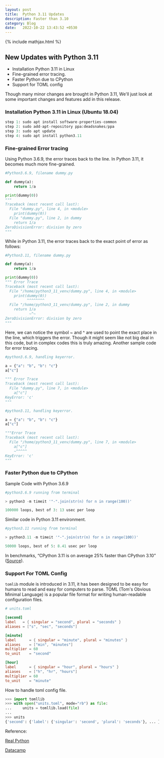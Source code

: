```yaml
---
layout: post
title:  Python 3.11 Updates
description: Faster than 3.10
category: Blog
date:   2022-10-22 13:43:52 +0530
---
```

{% include mathjax.html %}

## New Updates with Python 3.11

- Installation Python 3.11 in Linux
- Fine-grained error tracing.
- Faster Python due to CPython
- Support for TOML config 

Though many minor changes are brought in Python 3.11, We'll just look at some important changes and features add in this release.

### Installation Python 3.11 in Linux (Ubuntu 18.04)

```python
step 1: sudo apt install software-properties-common
step 2: sudo add-apt-repository ppa:deadsnakes/ppa
step 3: sudo apt update
step 4: sudo apt install python3.11
```

### Fine-grained Error tracing

Using Python 3.6.9, the error traces back to the line. In Python 3.11, it becomes much more fine-grained.

```python
#Python3.6.9, filename dummy.py

def dummy(a):
    return 1/a

print(dummy(0))
"""
Traceback (most recent call last):
  File "dummy.py", line 4, in <module>
    print(dummy(0))
  File "dummy.py", line 2, in dummy
    return 1/a
ZeroDivisionError: division by zero
"""
```

While in Python 3.11, the error traces back to the exact point of error as follows:

```python
#Python3.11, filename dummy.py

def dummy(a):
    return 1/a

print(dummy(0))
""" Error Trace
Traceback (most recent call last):
  File "/home/python3_11_venv/dummy.py", line 4, in <module>
    print(dummy(0))
          ^^^^^^^^
  File "/home/python3_11_venv/dummy.py", line 2, in dummy
    return 1/a
           ~^~
ZeroDivisionError: division by zero
"""
```

Here, we can notice the symbol ~ and ^ are used to point the exact place in the line, which triggers the error. Though it might seem like not big deal in this code, but in complex codes this is truly amazing. Another sample code for error tracing.

```python
#python3.6.9, handling keyerror.

a = {"a": "b", "b": "c"}
a["c"]

""" Error Trace
Traceback (most recent call last):
  File "dummy.py", line 7, in <module>
    a["c"]
KeyError: 'c'
"""

#python3.11, handling keyerror.

a = {"a": "b", "b": "c"}
a["c"]

"""Error Trace
Traceback (most recent call last):
  File "/home/python3_11_venv/dummy.py", line 7, in <module>
    a["c"]
    ~^^^^^
KeyError: 'c'
"""
```

### Faster Python due to CPython

Sample Code with Python 3.6.9

```python
#python3.6.9 running from terminal

> python3 -m timeit '"-".join(str(n) for n in range(100))'

100000 loops, best of 3: 13 usec per loop
```

Similar code in Python 3.11 environment.

```python
#python3.11 running from terminal

> python3.11 -m timeit '"-".join(str(n) for n in range(100))'

50000 loops, best of 5: 8.41 usec per loop
```

In benchmarks, “CPython 3.11 is on average 25% faster than CPython 3.10” ([Source](https://docs.python.org/3.11/whatsnew/3.11.html#faster-cpython)).

### Support For TOML Config

`tomlib` module is introduced in 3.11, it has been designed to be easy for humans to read and easy for computers to parse. TOML (Tom's Obvious Minimal Language) is a popular file format for writing human-readable configuration files.

```toml
# units.toml

[second]
label   = { singular = "second", plural = "seconds" }
aliases = ["s", "sec", "seconds"]

[minute]
label      = { singular = "minute", plural = "minutes" }
aliases    = ["min", "minutes"]
multiplier = 60
to_unit    = "second"

[hour]
label      = { singular = "hour", plural = "hours" }
aliases    = ["h", "hr", "hours"]
multiplier = 60
to_unit    = "minute"
```

How to handle toml config file.

```python
>>> import tomllib
>>> with open("units.toml", mode="rb") as file:
...     units = tomllib.load(file)
...
>>> units
{'second': {'label': {'singular': 'second', 'plural': 'seconds'}, ... }}
```



Reference:

[Real Python](https://realpython.com/python311-new-features/)

[Datacamp](https://www.datacamp.com/blog/whats-new-in-python-311-and-should-you-even-bother-with-it)

